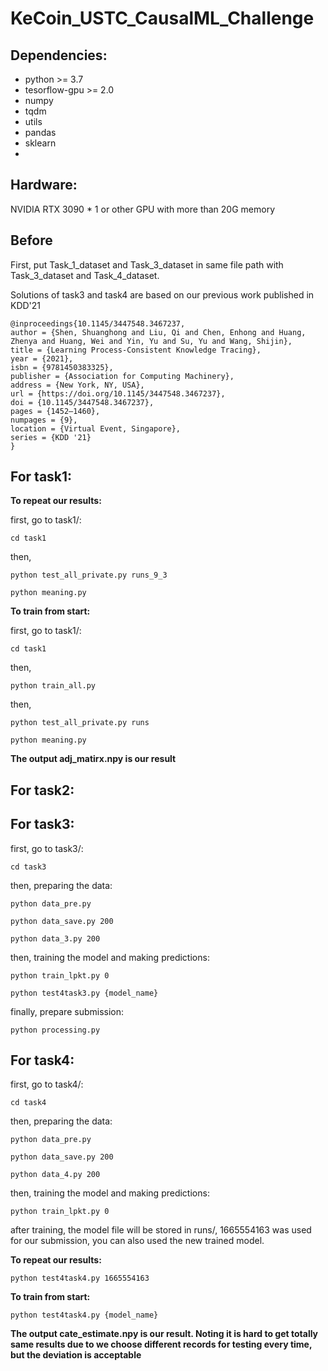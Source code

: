 # KeCoin_USTC_CausalML_Challenge

## Dependencies:

- python >= 3.7
- tesorflow-gpu >= 2.0 
- numpy
- tqdm
- utils
- pandas
- sklearn
- 
## Hardware:
NVIDIA RTX 3090 * 1
or other GPU with more than 20G memory

## Before

First, put Task_1_dataset and Task_3_dataset in same file path with Task_3_dataset and Task_4_dataset.

Solutions of task3 and task4 are based on our previous work published in KDD'21
```
@inproceedings{10.1145/3447548.3467237,
author = {Shen, Shuanghong and Liu, Qi and Chen, Enhong and Huang, Zhenya and Huang, Wei and Yin, Yu and Su, Yu and Wang, Shijin},
title = {Learning Process-Consistent Knowledge Tracing},
year = {2021},
isbn = {9781450383325},
publisher = {Association for Computing Machinery},
address = {New York, NY, USA},
url = {https://doi.org/10.1145/3447548.3467237},
doi = {10.1145/3447548.3467237},
pages = {1452–1460},
numpages = {9},
location = {Virtual Event, Singapore},
series = {KDD '21}
}
```
## For task1: 
**To repeat our results:**

first, go to task1/:

`cd task1`

then, 

`python test_all_private.py runs_9_3`

`python meaning.py`

**To train from start:**

first, go to task1/:

`cd task1`

then, 

`python train_all.py`

then, 

`python test_all_private.py runs`

`python meaning.py`

**The output adj_matirx.npy is our result**



## For task2: 


## For task3: 
first, go to task3/:

`cd task3`

then, preparing the data:

`python data_pre.py`


`python data_save.py 200`

`python data_3.py 200`

then, training the model and making predictions:

`python train_lpkt.py 0`

`python test4task3.py {model_name}`

finally, prepare submission:

`python processing.py`

## For task4: 
first, go to task4/:

`cd task4`

then, preparing the data:

`python data_pre.py`


`python data_save.py 200`

`python data_4.py 200`

then, training the model and making predictions:

`python train_lpkt.py 0`

after training, the model file will be stored in runs/, 1665554163 was used for our submission, you can also used the new trained model.

**To repeat our results:**

`python test4task4.py 1665554163`

**To train from start:**

`python test4task4.py {model_name}`

**The output cate_estimate.npy is our result. Noting it is hard to get totally same results due to we choose different records for testing every time, but the deviation is acceptable**

